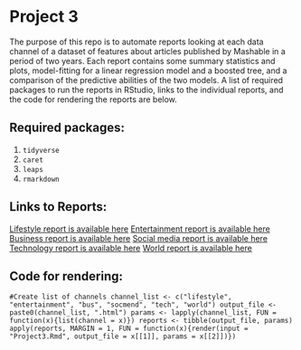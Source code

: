 # Project 3
The purpose of this repo is to automate reports looking at each data channel of a dataset of features about articles published by Mashable in a period of two years. Each report contains some summary statistics and plots, model-fitting for a linear regression model and a boosted tree, and a comparison of the predictive abilities of the two models. A list of required packages to run the reports in RStudio, links to the individual reports, and the code for rendering the reports are below.

## Required packages:  
  
1. `tidyverse`
2. `caret`
3. `leaps`
4. `rmarkdown`

## Links to Reports:
[Lifestyle report is available here](lifestyle.html) 
[Entertainment report is available here](entertainment.html) 
[Business report is available here](bus.html) 
[Social media report is available here](socmed.html) 
[Technology report is available here](tech.html) 
[World report is available here](world.html) 

## Code for rendering:
`#Create list of channels
channel_list <- c("lifestyle", "entertainment", "bus", "socmend", "tech", "world")
output_file <- paste0(channel_list, ".html")
params <- lapply(channel_list, FUN = function(x){list(channel = x)})
reports <- tibble(output_file, params)
apply(reports, MARGIN = 1, FUN = function(x){render(input = "Project3.Rmd", output_file = x[[1]], params = x[[2]])})`
